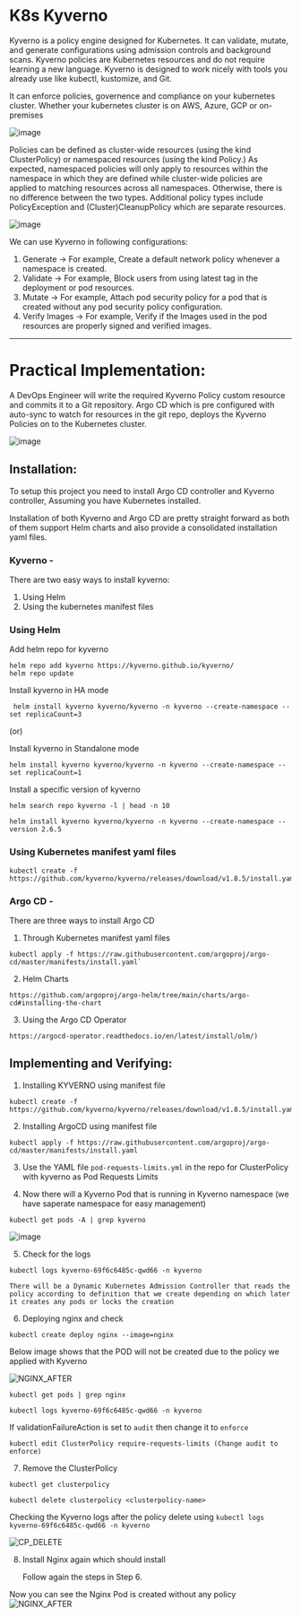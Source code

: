 # K8s Kyverno

Kyverno is a policy engine designed for Kubernetes. It can validate, mutate, and generate configurations using admission controls and background scans. Kyverno policies are Kubernetes resources and do not require learning a new language. Kyverno is designed to work nicely with tools you already use like kubectl, kustomize, and Git. 

It can enforce policies, governence and compliance on your kubernetes cluster. Whether your kubernetes cluster is on AWS, Azure, GCP or on-premises

![image](https://github.com/Pavan-1997/K8s_Kyverno/assets/32020205/fb6b8fa4-0958-4fa4-8647-af7078ea1d72)

Policies can be defined as cluster-wide resources (using the kind ClusterPolicy) or namespaced resources (using the kind Policy.) As expected, namespaced policies will only apply to resources within the namespace in which they are defined while cluster-wide policies are applied to matching resources across all namespaces. Otherwise, there is no difference between the two types. Additional policy types include PolicyException and (Cluster)CleanupPolicy which are separate resources.

![image](https://github.com/Pavan-1997/K8s_Kyverno/assets/32020205/a0a8ad7a-5cdf-4a7d-bf55-2d401194b4c8)


We can use Kyverno in following configurations:

1. Generate -> For example, Create a default network policy whenever a namespace is created.
2. Validate -> For example, Block users from using latest tag in the deployment or pod resources.
3. Mutate -> For example, Attach pod security policy for a pod that is created without any pod security policy configuration.
4. Verify Images -> For example, Verify if the Images used in the pod resources are properly signed and verified images.

---

# Practical Implementation: 

A DevOps Engineer will write the required Kyverno Policy custom resource and commits it to a Git repository. Argo CD which is pre configured with auto-sync to watch for resources in the git repo, deploys the Kyverno Policies on to the Kubernetes cluster.

![image](https://github.com/Pavan-1997/K8s_Kyverno/assets/32020205/cbe59150-4be2-4896-9a25-a41d3c750a4c)

## Installation:

To setup this project you need to install Argo CD controller and Kyverno controller, Assuming you have Kubernetes installed.

Installation of both Kyverno and Argo CD are pretty straight forward as both of them support Helm charts and also provide a consolidated 
installation yaml files. 

### Kyverno - 

There are two easy ways to install kyverno:

1. Using Helm
2. Using the kubernetes manifest files

### Using Helm 

Add helm repo for kyverno 

```
helm repo add kyverno https://kyverno.github.io/kyverno/
helm repo update
```

Install kyverno in HA mode

```
 helm install kyverno kyverno/kyverno -n kyverno --create-namespace --set replicaCount=3
```

(or)

Install kyverno in Standalone mode

```
helm install kyverno kyverno/kyverno -n kyverno --create-namespace --set replicaCount=1
```

Install a specific version of kyverno

```
helm search repo kyverno -l | head -n 10
```

```
helm install kyverno kyverno/kyverno -n kyverno --create-namespace --version 2.6.5
```

### Using Kubernetes manifest yaml files

```
kubectl create -f https://github.com/kyverno/kyverno/releases/download/v1.8.5/install.yaml
```

### Argo CD -

There are three ways to install Argo CD

1. Through Kubernetes manifest yaml files
```
kubectl apply -f https://raw.githubusercontent.com/argoproj/argo-cd/master/manifests/install.yaml`
```
2. Helm Charts
```
https://github.com/argoproj/argo-helm/tree/main/charts/argo-cd#installing-the-chart
```
3. Using the Argo CD Operator
```
https://argocd-operator.readthedocs.io/en/latest/install/olm/)
```
## Implementing and Verifying:

1. Installing KYVERNO using manifest file
```
kubectl create -f https://github.com/kyverno/kyverno/releases/download/v1.8.5/install.yaml
```


2. Installing ArgoCD using manifest file
```
kubectl apply -f https://raw.githubusercontent.com/argoproj/argo-cd/master/manifests/install.yaml
```


3. Use the YAML file `pod-requests-limits.yml` in the repo for ClusterPolicy with kyverno as Pod Requests Limits


4. Now there will a Kyverno Pod that is running in Kyverno namespace (we have saperate namespace for easy management)
```
kubectl get pods -A | grep kyverno
```
![image](https://github.com/Pavan-1997/K8s_Kyverno/assets/32020205/eabde41c-0c20-458b-a485-bb5e2dc19728)


5. Check for the logs 
```
kubectl logs kyverno-69f6c6485c-qwd66 -n kyverno 
```
`There will be a Dynamic Kubernetes Admission Controller that reads the policy according to definition that we create depending on which later it creates any pods or locks the creation`


6. Deploying nginx and check 
```
kubectl create deploy nginx --image=nginx
```
Below image shows that the POD will not be created due to the policy we applied with Kyverno

![NGINX_AFTER](https://github.com/Pavan-1997/K8s_Kyverno/assets/32020205/269408eb-cef2-4b4f-9733-7d498d23deda)

```
kubectl get pods | grep nginx
```
```
kubectl logs kyverno-69f6c6485c-qwd66 -n kyverno 
```

If validationFailureAction is set to `audit` then change it to `enforce`

`kubectl edit ClusterPolicy require-requests-limits (Change audit to enforce)`


7. Remove the ClusterPolicy 
```
kubectl get clusterpolicy
```
```
kubectl delete clusterpolicy <clusterpolicy-name>
```
Checking the Kyverno logs after the policy delete using `kubectl logs kyverno-69f6c6485c-qwd66 -n kyverno`

![CP_DELETE](https://github.com/Pavan-1997/K8s_Kyverno/assets/32020205/4dc586e3-f509-4105-b5db-038bb127f44f)


8. Install Nginx again which should install

   Follow again the steps in Step 6.

Now you can see the Nginx Pod is created without any policy 
![NGINX_AFTER](https://github.com/Pavan-1997/K8s_Kyverno/assets/32020205/fdaba1e5-3e68-4079-8757-7236f8ad2a4f)

